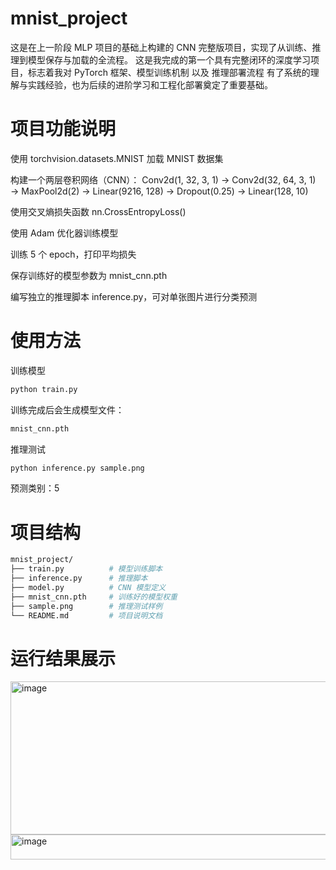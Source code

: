 # mnist_project
这是在上一阶段 MLP 项目的基础上构建的 CNN 完整版项目，实现了从训练、推理到模型保存与加载的全流程。
这是我完成的第一个具有完整闭环的深度学习项目，标志着我对 PyTorch 框架、模型训练机制 以及 推理部署流程 有了系统的理解与实践经验，也为后续的进阶学习和工程化部署奠定了重要基础。

# 项目功能说明
使用 torchvision.datasets.MNIST 加载 MNIST 数据集

构建一个两层卷积网络（CNN）：
Conv2d(1, 32, 3, 1) → Conv2d(32, 64, 3, 1) → MaxPool2d(2)
→ Linear(9216, 128) → Dropout(0.25) → Linear(128, 10)

使用交叉熵损失函数 nn.CrossEntropyLoss()

使用 Adam 优化器训练模型

训练 5 个 epoch，打印平均损失

保存训练好的模型参数为 mnist_cnn.pth

编写独立的推理脚本 inference.py，可对单张图片进行分类预测

# 使用方法

训练模型
```bash
python train.py
```
训练完成后会生成模型文件：
```bash
mnist_cnn.pth
```
推理测试
```bash
python inference.py sample.png
```
预测类别：5

# 项目结构

```bash
mnist_project/
├── train.py          # 模型训练脚本
├── inference.py      # 推理脚本
├── model.py          # CNN 模型定义
├── mnist_cnn.pth     # 训练好的模型权重
├── sample.png        # 推理测试样例
└── README.md         # 项目说明文档
```


# 运行结果展示 

<img width="1194" height="245" alt="image" src="https://github.com/user-attachments/assets/abdd4b0c-ae9b-40c6-9271-63feb85134aa" />

<img width="524" height="40" alt="image" src="https://github.com/user-attachments/assets/8a9b59e5-3122-487f-a410-00e276242e31" />


